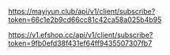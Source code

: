 https://mayiyun.club/api/v1/client/subscribe?token=66c1e2b9cd66cc81c42ca58a025b4b95

https://v1.efshop.cc/api/v1/client/subscribe?token=9fb0efd38f431ef64ff9435507307fb7
